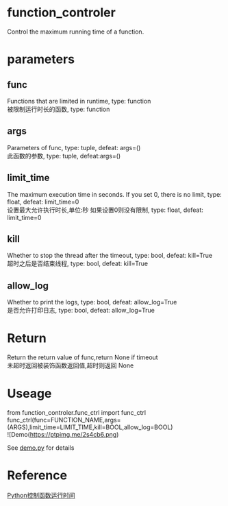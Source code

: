 # function_controler
Control the maximum running time of a function.

# parameters
## func
Functions that are limited in runtime, type: function  
被限制运行时长的函数, type: function  
## args
Parameters of func, type: tuple, defeat: args=()  
此函数的参数, type: tuple, defeat:args=()  
## limit_time
The maximum execution time in seconds. If you set 0, there is no limit, type: float, defeat: limit_time=0  
设置最大允许执行时长,单位:秒 如果设置0则没有限制, type: float, defeat: limit_time=0  
## kill
Whether to stop the thread after the timeout, type: bool, defeat: kill=True  
超时之后是否结束线程, type: bool, defeat: kill=True  
## allow_log
Whether to print the logs, type: bool, defeat: allow_log=True  
是否允许打印日志, type: bool, defeat: allow_log=True  

# Return
Return the return value of func,return None if timeout  
未超时返回被装饰函数返回值,超时则返回 None  


# Useage
from function_controler.func_ctrl import func_ctrl  
func_ctrl(func=FUNCTION_NAME,args=(ARGS),limit_time=LIMIT_TIME,kill=BOOL,allow_log=BOOL)  
![Demo(https://ptpimg.me/2s4cb6.png)  
  
See [demo.py](https://github.com/dongshuyan/function_controler/blob/main/demo.py) for details  

# Reference
[Python控制函数运行时间](https://www.cnblogs.com/lyxdw/p/10033118.html)  
